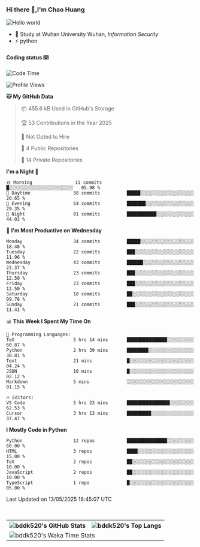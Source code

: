 ### Hi there 👋,I'm Chao Huang


<img src="https://raw.githubusercontent.com/sagar-viradiya/sagar-viradiya/master/resources/banner.png" alt="Hello world">


<br/>


- 🍻  Study at Wuhan University Wuhan, _Information Security_
- ⚡  python



#### Coding status  ⌨️

<!--START_SECTION:waka-->
![Code Time](http://img.shields.io/badge/Code%20Time-807%20hrs%2017%20mins-blue)

![Profile Views](http://img.shields.io/badge/Profile%20Views-2-blue)

**🐱 My GitHub Data** 

> 📦 455.6 kB Used in GitHub's Storage 
 > 
> 🏆 53 Contributions in the Year 2025
 > 
> 🚫 Not Opted to Hire
 > 
> 📜 4 Public Repositories 
 > 
> 🔑 14 Private Repositories 
 > 
**I'm a Night 🦉** 

```text
🌞 Morning                11 commits          █░░░░░░░░░░░░░░░░░░░░░░░░   05.98 % 
🌆 Daytime                38 commits          █████░░░░░░░░░░░░░░░░░░░░   20.65 % 
🌃 Evening                54 commits          ███████░░░░░░░░░░░░░░░░░░   29.35 % 
🌙 Night                  81 commits          ███████████░░░░░░░░░░░░░░   44.02 % 
```
📅 **I'm Most Productive on Wednesday** 

```text
Monday                   34 commits          █████░░░░░░░░░░░░░░░░░░░░   18.48 % 
Tuesday                  22 commits          ███░░░░░░░░░░░░░░░░░░░░░░   11.96 % 
Wednesday                43 commits          ██████░░░░░░░░░░░░░░░░░░░   23.37 % 
Thursday                 23 commits          ███░░░░░░░░░░░░░░░░░░░░░░   12.50 % 
Friday                   23 commits          ███░░░░░░░░░░░░░░░░░░░░░░   12.50 % 
Saturday                 18 commits          ██░░░░░░░░░░░░░░░░░░░░░░░   09.78 % 
Sunday                   21 commits          ███░░░░░░░░░░░░░░░░░░░░░░   11.41 % 
```


📊 **This Week I Spent My Time On** 

```text
💬 Programming Languages: 
TeX                      5 hrs 14 mins       ███████████████░░░░░░░░░░   60.87 % 
Python                   2 hrs 39 mins       ████████░░░░░░░░░░░░░░░░░   30.81 % 
Text                     21 mins             █░░░░░░░░░░░░░░░░░░░░░░░░   04.24 % 
JSON                     10 mins             █░░░░░░░░░░░░░░░░░░░░░░░░   02.12 % 
Markdown                 5 mins              ░░░░░░░░░░░░░░░░░░░░░░░░░   01.15 % 

🔥 Editors: 
VS Code                  5 hrs 23 mins       ████████████████░░░░░░░░░   62.53 % 
Cursor                   3 hrs 13 mins       █████████░░░░░░░░░░░░░░░░   37.47 % 
```

**I Mostly Code in Python** 

```text
Python                   12 repos            ███████████████░░░░░░░░░░   60.00 % 
HTML                     3 repos             ████░░░░░░░░░░░░░░░░░░░░░   15.00 % 
TeX                      2 repos             ██░░░░░░░░░░░░░░░░░░░░░░░   10.00 % 
JavaScript               2 repos             ██░░░░░░░░░░░░░░░░░░░░░░░   10.00 % 
TypeScript               1 repo              █░░░░░░░░░░░░░░░░░░░░░░░░   05.00 % 
```




 Last Updated on 13/05/2025 18:45:07 UTC
<!--END_SECTION:waka-->

<br/>

<table>
  <tr>
    <th>
      <img alt="bddk520's GitHub Stats" src="https://github-readme-stats-git-masterrstaa-rickstaa.vercel.app/api?username=bddk520&show_icons=true&theme=transparent&hide_border=true" align="center" />
    </th>
    <th>
      <img alt="bddk520's Top Langs" src="https://github-readme-stats-git-masterrstaa-rickstaa.vercel.app/api/top-langs/?username=bddk520&layout=compact&theme=transparent&hide_border=true&langs_count=10&hide=CMake" align="center" /> 
    </th>
  </tr>
  <tr>
    <td colspan=2>
      <img alt="bddk520's Waka Time Stats" src="https://github-readme-stats.vercel.app/api/wakatime?username=bddk&hide_border=true&layout=compact&theme=transparent&custom_title=WorkTimeThisWeek&range=last_7_days" align="center"/>
    </td>
  </tr>
</table>

